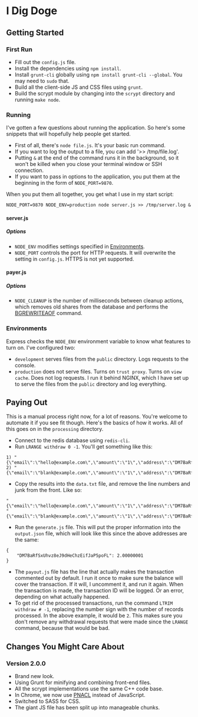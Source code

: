 # I Dig Doge

## Getting Started

### First Run

- Fill out the `config.js` file.
- Install the dependencies using `npm install`.
- Install `grunt-cli` globally using `npm install grunt-cli --global`. You may need to `sudo` that.
- Build all the client-side JS and CSS files using `grunt`.
- Build the scrypt module by changing into the `scrypt` directory and running `make node`.

### Running

I've gotten a few questions about running the application. So here's some snippets that will hopefully help people get started.

- First of all, there's `node file.js`. It's your basic run command.
- If you want to log the output to a file, you can add '>> /tmp/file.log'.
- Putting `&` at the end of the command runs it in the background, so it won't be killed when you close your terminal window or SSH connection.
- If you want to pass in options to the application, you put them at the beginning in the form of `NODE_PORT=9870`.

When you put them all together, you get what I use in my start script:

`NODE_PORT=9870 NODE_ENV=production node server.js >> /tmp/server.log &`

#### server.js

##### Options

- `NODE_ENV` modifies settings specified in [Environments](#environments).
- `NODE_PORT` controls the port for HTTP requests. It will overwrite the setting in `config.js`. HTTPS is not yet supported.

#### payer.js

##### Options

- `NODE_CLEANUP` is the number of milliseconds between cleanup actions, which removes old shares from the database and performs the [BGREWRITEAOF](http://redis.io/commands/bgrewriteaof) command.

### Environments

Express checks the `NODE_ENV` environment variable to know what features to turn on. I've configured two:

- `development` serves files from the `public` directory. Logs requests to the console.
- `production` does not serve files. Turns on `trust proxy`. Turns on `view cache`. Does not log requests. I run it behind NGINX, which I have set up to serve the files from the `public` directory and log everything.

## Paying Out

This is a manual process right now, for a lot of reasons. You're welcome to automate it if you see fit though. Here's the basics of how it works. All of this goes on in the `processing` directory.

- Connect to the redis database using `redis-cli`.
- Run `LRANGE withdraw 0 -1`. You'll get something like this:

```
1) "{\"email\":\"hello@example.com\",\"amount\":\"1\",\"address\":\"DM7BaRfSxUhvz8eJ9dHeChzEifJaP5poFL\"}"
2) "{\"email\":\"blank@example.com\",\"amount\":\"1\",\"address\":\"DM7BaRfSxUhvz8eJ9dHeChzEifJaP5poFL\"}"
```

- Copy the results into the `data.txt` file, and remove the line numbers and junk from the front. Like so:

```
"{\"email\":\"hello@example.com\",\"amount\":\"1\",\"address\":\"DM7BaRfSxUhvz8eJ9dHeChzEifJaP5poFL\"}"
"{\"email\":\"blank@example.com\",\"amount\":\"1\",\"address\":\"DM7BaRfSxUhvz8eJ9dHeChzEifJaP5poFL\"}"
```

- Run the `generate.js` file. This will put the proper information into the `output.json` file, which will look like this since the above addresses are the same:

```
{
	"DM7BaRfSxUhvz8eJ9dHeChzEifJaP5poFL": 2.00000001
}
```

- The `payout.js` file has the line that actually makes the transaction commented out by default. I run it once to make sure the balance will cover the transaction. If it will, I uncomment it, and run it again. When the transaction is made, the transaction ID will be logged. Or an error, depending on what actually happened.
- To get rid of the processed transactions, run the command `LTRIM withdraw # -1`, replacing the number sign with the number of records processed. In the above example, it would be `2`. This makes sure you don't remove any withdrawal requests that were made since the `LRANGE` command, because that would be bad.

## Changes You Might Care About

### Version 2.0.0

- Brand new look.
- Using Grunt for minifying and combining front-end files.
- All the scrypt implementations use the same C++ code base.
- In Chrome, we now use [PNACL](https://developers.google.com/native-client/dev/) instead of JavaScript.
- Switched to SASS for CSS.
- The giant JS file has been split up into manageable chunks.
